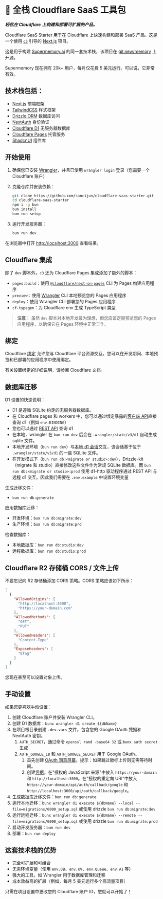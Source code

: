 # 🚀 全栈 Cloudflare SaaS 工具包

**_轻松在 Cloudflare 上构建和部署可扩展的产品。_**

Cloudflare SaaS Starter 用于在 Cloudflare 上快速构建和部署 SaaS 产品。这是一个使用 [`c3`](https://developers.cloudflare.com/pages/get-started/c3) 引导的 [Next.js](https://nextjs.org/) 项目。

这是用于构建 [Supermemory.ai](https://Supermemory.ai) 的同一套技术栈，该项目在 [git.new/memory](https://git.new/memory) 上开源。

Supermemory 现在拥有 20k+ 用户，每月仅花费 5 美元运行。可以说，它非常有效。

## 技术栈包括：

- [Next.js](https://nextjs.org/) 前端框架
- [TailwindCSS](https://tailwindcss.com/) 样式框架
- [Drizzle ORM](https://orm.drizzle.team/) 数据库访问
- [NextAuth](https://next-auth.js.org/) 身份验证
- [Cloudflare D1](https://www.cloudflare.com/developer-platform/d1/) 无服务器数据库
- [Cloudflare Pages](https://pages.cloudflare.com/) 托管服务
- [ShadcnUI](https://shadcn.com/) 组件库

## 开始使用

1. 确保您已安装 [Wrangler](https://developers.cloudflare.com/workers/wrangler/install-and-update/#installupdate-wrangler)，并且已使用 `wrangler login` 登录（您需要一个 Cloudflare 账户）

2. 克隆仓库并安装依赖：
   ```bash
   git clone https://github.com/sancijun/cloudflare-saas-starter.git
   cd cloudflare-saas-starter
   npm i -g bun
   bun install
   bun run setup
   ```

3. 运行开发服务器：
   ```bash
   bun run dev
   ```

在浏览器中打开 [http://localhost:3000](http://localhost:3000) 查看结果。

## Cloudflare 集成

除了 `dev` 脚本外，`c3` 还为 Cloudflare Pages 集成添加了额外的脚本：
- `pages:build`：使用 [`@cloudflare/next-on-pages`](https://github.com/cloudflare/next-on-pages) CLI 为 Pages 构建应用程序
- `preview`：使用 [Wrangler](https://developers.cloudflare.com/workers/wrangler/) CLI 本地预览您的 Pages 应用程序
- `deploy`：使用 Wrangler CLI 部署您的 Pages 应用程序
- `cf-typegen`：为 Cloudflare env 生成 TypeScript 类型

> __注意：__ 虽然 `dev` 脚本对本地开发最为理想，但您应该定期预览您的 Pages 应用程序，以确保它在 Pages 环境中正常工作。

## 绑定

Cloudflare [绑定](https://developers.cloudflare.com/pages/functions/bindings/) 允许您与 Cloudflare 平台资源交互。您可以在开发期间、本地预览和已部署的应用程序中使用绑定。

有关设置绑定的详细说明，请参阅 Cloudflare 文档。

## 数据库迁移
D1 设置的快速说明：
- D1 是遵循 SQLite 约定的无服务器数据库。
- 在 Cloudflare pages 和 workers 中，您可以通过绑定暴露的[客户端 API](https://developers.cloudflare.com/d1/build-with-d1/d1-client-api/)直接查询 d1（例如 `env.BINDING`）
- 您也可以通过 [REST API](https://developers.cloudflare.com/api/operations/cloudflare-d1-create-database) 查询 d1
- 在本地，wrangler 在 `bun run dev` 后会在 `.wrangler/state/v3/d1` 自动生成 sqlite 文件。
- 本地开发环境（`bun run dev`）与[本地 d1 会话](https://developers.cloudflare.com/d1/build-with-d1/local-development/#start-a-local-development-session)交互，该会话基于位于 `.wrangler/state/v3/d1` 的一些 SQLite 文件。
- 在开发模式下（`bun run db:<migrate or studio>:dev`），Drizzle-kit（migrate 和 studio）直接修改这些文件作为常规 SQLite 数据库。而 `bun run db:<migrate or studio>:prod` 使用 d1-http 驱动程序通过 REST API 与远程 d1 交互。因此我们需要在 `.env.example` 中设置环境变量

生成迁移文件：
- `bun run db:generate`

应用数据库迁移：
- 开发环境：`bun run db:migrate:dev`
- 生产环境：`bun run db:migrate:prd`

检查数据库：
- 本地数据库：`bun run db:studio:dev`
- 远程数据库：`bun run db:studio:prod`

## Cloudflare R2 存储桶 CORS / 文件上传

不要忘记向 R2 存储桶添加 CORS 策略。CORS 策略应该如下所示：

```json
[
  {
    "AllowedOrigins": [
      "http://localhost:3000",
      "https://your-domain.com"
    ],
    "AllowedMethods": [
      "GET",
      "PUT"
    ],
    "AllowedHeaders": [
      "Content-Type"
    ],
    "ExposeHeaders": [
      "ETag"
    ]
  }
]
```

您现在甚至可以设置对象上传。

## 手动设置

如果您更喜欢手动设置：

1. 创建 Cloudflare 账户并安装 Wrangler CLI。
2. 创建 D1 数据库：`bunx wrangler d1 create ${dbName}`
3. 在项目根目录创建 `.dev.vars` 文件，包含您的 Google OAuth 凭据和 NextAuth 密钥。
   1. `AUTH_SECRET`，通过命令 `openssl rand -base64 32` 或 `bunx auth secret` 生成
   2. `AUTH_GOOGLE_ID` 和 `AUTH_GOOGLE_SECRET` 用于 Google OAuth。
      1. 首先创建 [OAuth 同意屏幕](https://console.cloud.google.com/apis/credentials/consent)。提示：如果跳过徽标上传则无需等待时间。
      2. 创建[凭据](https://console.cloud.google.com/apis/credentials)。在"授权的 JavaScript 来源"中放入 `https://your-domain` 和 `http://localhost:3000`。在"授权的重定向 URI"中放入 `https://your-domain/api/auth/callback/google` 和 `http://localhost:3000/api/auth/callback/google`。
4. 生成数据库迁移文件：`bun run db:generate`
5. 运行本地迁移：`bunx wrangler d1 execute ${dbName} --local --file=migrations/0000_setup.sql` 或使用 drizzle `bun run db:migrate:dev`
6. 运行远程迁移：`bunx wrangler d1 execute ${dbName} --remote --file=migrations/0000_setup.sql` 或使用 drizzle `bun run db:migrate:prod`
7. 启动开发服务器：`bun run dev`
8. 部署：`bun run deploy`

## 这套技术栈的优势

- 完全可扩展和可组合
- 无需环境变量（使用 `env.DB`、`env.KV`、`env.Queue`、`env.AI` 等）
- 强大的工具，如 Wrangler 用于数据库管理和迁移
- 成本效益高的扩展（例如，每月 5 美元运行多个高流量项目）

只需在项目设置中更改您的 Cloudflare 账户 ID，您就可以开始了！


